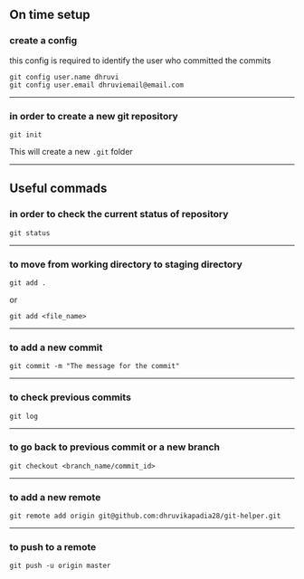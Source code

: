 ## On time setup

### create a config
this config is required to identify the user who committed the commits
```
git config user.name dhruvi
git config user.email dhruviemail@email.com
```

---

### in order to create a new git repository
```
git init
```
This will create a new `.git` folder

---

## Useful commads

### in order to check the current status of repository
```
git status
```
---

### to move from working directory to staging directory
```
git add .
```
or
```
git add <file_name>
```
---

### to add a new commit
```
git commit -m "The message for the commit"
```
---

### to check previous commits
```
git log
```

---

### to go back to previous commit or a new branch
```
git checkout <branch_name/commit_id>
```

---

### to add a new remote
```
git remote add origin git@github.com:dhruvikapadia28/git-helper.git
```
---

### to push to a remote
```
git push -u origin master
```